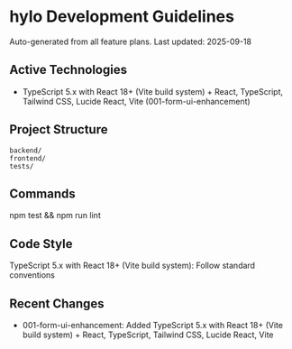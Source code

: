 ﻿# hylo Development Guidelines

Auto-generated from all feature plans. Last updated: 2025-09-18

## Active Technologies
- TypeScript 5.x with React 18+ (Vite build system) + React, TypeScript, Tailwind CSS, Lucide React, Vite (001-form-ui-enhancement)

## Project Structure
```
backend/
frontend/
tests/
```

## Commands
npm test && npm run lint

## Code Style
TypeScript 5.x with React 18+ (Vite build system): Follow standard conventions

## Recent Changes
- 001-form-ui-enhancement: Added TypeScript 5.x with React 18+ (Vite build system) + React, TypeScript, Tailwind CSS, Lucide React, Vite

<!-- MANUAL ADDITIONS START -->
<!-- MANUAL ADDITIONS END -->
